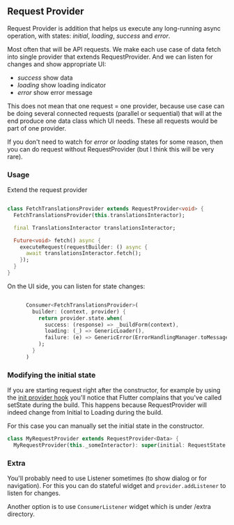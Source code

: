 
## Request Provider

Request Provider is addition that helps us execute any long-running async operation, with states:
_initial_, _loading_, _success_ and _error_.

Most often that will be API requests. We make each use case of data fetch into single provider that
extends RequestProvider. And we can listen for changes and show appropriate UI:

- _success_ show data
- _loading_ show loading indicator
- _error_ show error message

This does not mean that one request = one provider, because use case can be doing several
connected requests (parallel or sequential) that will at the end produce one data class which UI
needs.
These all requests would be part of one provider.

If you don't need to watch for _error_ or _loading_ states for some reason, then you can do request
without RequestProvider (but I think this will be very rare).

### Usage

Extend the request provider

```dart

class FetchTranslationsProvider extends RequestProvider<void> {
  FetchTranslationsProvider(this.translationsInteractor);

  final TranslationsInteractor translationsInteractor;

  Future<void> fetch() async {
    executeRequest(requestBuilder: () async {
      await translationsInteractor.fetch();
    });
  }
}

```

On the UI side, you can listen for state changes:

```dart

      Consumer<FetchTranslationsProvider>(
        builder: (context, provider) {
          return provider.state.when(
            success: (response) => _buildForm(context),
            loading: (_) => GenericLoader(),
            failure: (e) => GenericError(ErrorHandlingManager.toMessage(e)),
          );
        }
      )

```

### Modifying the initial state

If you are starting request right after the constructor, for example by using the [init provider hook](https://github.com/infinum/flutter-bits/tree/master/init_provider_hook) you'll notice that Flutter complains that you've called setState during the build. This happens because RequestProvider will indeed change from Initial to Loading during the build.

For this case you can manually set the initial state in the constructor.

```dart
class MyRequestProvider extends RequestProvider<Data> {
  MyRequestProvider(this._someInteractor): super(initial: RequestState.loading());
```

### Extra

You'll probably need to use Listener sometimes (to show dialog or for navigation). For this you can
do stateful widget and `provider.addListener` to listen for changes.

Another option is to use `ConsumerListener` widget which is under /extra directory.

